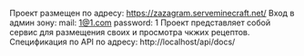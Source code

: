 Проект размещен по адресу: https://zazagram.serveminecraft.net/
Вход в админ зону: mail: 1@1.com  password: 1
Проект представляет собой сервис для размещения своих и просмотра чкжих рецептов.
Спецификация по API по адресу: http://localhost/api/docs/